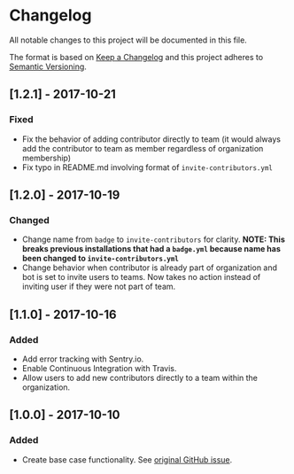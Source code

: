 # Changelog
All notable changes to this project will be documented in this file.

The format is based on [Keep a Changelog](http://keepachangelog.com/en/1.0.0/)
and this project adheres to [Semantic Versioning](http://semver.org/spec/v2.0.0.html).

## [1.2.1] - 2017-10-21
### Fixed
- Fix the behavior of adding contributor directly to team (it would always add the contributor to team as member regardless of organization membership)
- Fix typo in README.md involving format of `invite-contributors.yml`

## [1.2.0] - 2017-10-19
### Changed
- Change name from `badge` to `invite-contributors` for clarity. **NOTE: This breaks previous installations that had a `badge.yml` because name has been changed to `invite-contributors.yml`**
- Change behavior when contributor is already part of organization and bot is set to invite users to teams. Now takes no action instead of inviting user if they were not part of team.

## [1.1.0] - 2017-10-16
### Added
- Add error tracking with Sentry.io.
- Enable Continuous Integration with Travis.
- Allow users to add new contributors directly to a team within the organization.

## [1.0.0] - 2017-10-10
### Added
- Create base case functionality. See [original GitHub issue](https://github.com/reactiveui/ReactiveUI/issues/1501).